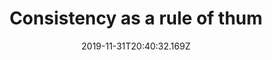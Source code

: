 ---
title: Consistency as a rule of thum
date: "2019-11-31T20:40:32.169Z"
template: "post"
draft: true
slug: "/posts/consistency-rules/"
category: "Software"
tags:
  - "workflow"
description: ""
---